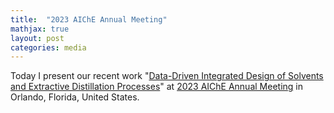```yaml
---
title:  "2023 AIChE Annual Meeting"
mathjax: true
layout: post
categories: media
---
```


Today I present our recent work "[Data-Driven Integrated Design of Solvents and Extractive Distillation Processes](https://doi.org/10.1002/aic.18236)" at [2023 AIChE Annual Meeting](https://www.aiche.org/conferences/aiche-annual-meeting/2023) in Orlando, Florida, United States.
